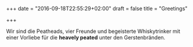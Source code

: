 +++
date = "2016-09-18T22:55:29+02:00"
draft = false
title = "Greetings"

+++

Wir sind die Peatheads, vier Freunde und begeisterte Whiskytrinker mit einer Vorliebe für die **heavely peated** unter den Gerstenbränden.
